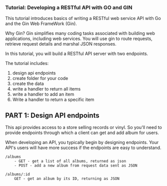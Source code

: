 ### Tutorial: Developing a RESTful API with GO and GIN

This tutorial introduces basics of writing a RESTful web service API with Go and the Gin Web FrameWork (Gin).

Why Gin? Gin simplifies many coding tasks associated with building web applications, including web services.
You will use gin to route requests, retrieve request details and marshal JSON responses.

In this tutorial, you will build a RESTful API server with two endpoints.

The tutorial includes:
1. design api endpoints
2. create folder for your code
3. create the data
4. write a handler to return all items
5. write a handler to add an item
6. Write a handler to return a specific item

## PART 1: Design API endpoints

This api provides access to a store selling records or vinyl.
So you'll need to provide endpoints through which a client can get and add album for users.

When developing an API, you typically begin by designing endpoints.
Your API's users will have more success if the endpoints are easy to understand.

```
/albums
    - GET - get a list of all albums, returned as json
    - POST - add a new album from request data sent as JSON
```

```
/albums/:id
    GET - get an album by its ID, returning as JSON
```

